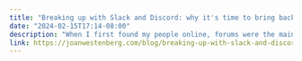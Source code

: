 ```yaml
---
title: "Breaking up with Slack and Discord: why it's time to bring back forums."
date: "2024-02-15T17:14-08:00"
description: "When I first found my people online, forums were the main way people gathered to discuss shared interests. Web-based bulletin boards allowed members to have ongoing, asynchronous conversations over days or weeks as participants logged in to read and respond on their own schedule. Topics were neatly "
link: https://joanwestenberg.com/blog/breaking-up-with-slack-and-discord-why-its-time-to-bring-back-forums
---
```

